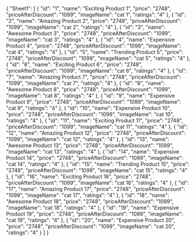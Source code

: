 {
    "Sheet1": [
        {
            "id": "1",
            "name": "Exciting Product 1",
            "price": "2748",
            "priceAfterDiscount": "1099",
            "imageName": "cat 1",
            "ratings": "4"
        },
        {
            "id": "2",
            "name": "Amazing Product 2",
            "price": "2748",
            "priceAfterDiscount": "1099",
            "imageName": "cat 2",
            "ratings": "4"
        },
        {
            "id": "3",
            "name": "Awesome Product 3",
            "price": "2748",
            "priceAfterDiscount": "1099",
            "imageName": "cat 3",
            "ratings": "4"
        },
        {
            "id": "4",
            "name": "Expensive Product 4",
            "price": "2748",
            "priceAfterDiscount": "1099",
            "imageName": "cat 4",
            "ratings": "4"
        },
        {
            "id": "5",
            "name": "Trending Product 5",
            "price": "2748",
            "priceAfterDiscount": "1099",
            "imageName": "cat 5",
            "ratings": "4"
        },
        {
            "id": "6",
            "name": "Exciting Product 6",
            "price": "2748",
            "priceAfterDiscount": "1099",
            "imageName": "cat 6",
            "ratings": "4"
        },
        {
            "id": "7",
            "name": "Amazing Product 7",
            "price": "2748",
            "priceAfterDiscount": "1099",
            "imageName": "cat 7",
            "ratings": "4"
        },
        {
            "id": "8",
            "name": "Awesome Product 8",
            "price": "2748",
            "priceAfterDiscount": "1099",
            "imageName": "cat 8",
            "ratings": "4"
        },
        {
            "id": "9",
            "name": "Expensive Product 9",
            "price": "2748",
            "priceAfterDiscount": "1099",
            "imageName": "cat 9",
            "ratings": "4"
        },
        {
            "id": "10",
            "name": "Expensive Product 10",
            "price": "2748",
            "priceAfterDiscount": "1099",
            "imageName": "cat 10",
            "ratings": "4"
        },
        {
            "id": "11",
            "name": "Exciting Product 11",
            "price": "2748",
            "priceAfterDiscount": "1099",
            "imageName": "cat 11",
            "ratings": "4"
        },
        {
            "id": "12",
            "name": "Amazing Product 12",
            "price": "2748",
            "priceAfterDiscount": "1099",
            "imageName": "cat 12",
            "ratings": "4"
        },
        {
            "id": "13",
            "name": "Awesome Product 13",
            "price": "2748",
            "priceAfterDiscount": "1099",
            "imageName": "cat 13",
            "ratings": "4"
        },
        {
            "id": "14",
            "name": "Expensive Product 14",
            "price": "2748",
            "priceAfterDiscount": "1099",
            "imageName": "cat 14",
            "ratings": "4"
        },
        {
            "id": "15",
            "name": "Trending Product 15",
            "price": "2748",
            "priceAfterDiscount": "1099",
            "imageName": "cat 15",
            "ratings": "4"
        },
        {
            "id": "16",
            "name": "Exciting Product 16",
            "price": "2748",
            "priceAfterDiscount": "1099",
            "imageName": "cat 16",
            "ratings": "4"
        },
        {
            "id": "17",
            "name": "Amazing Product 17",
            "price": "2748",
            "priceAfterDiscount": "1099",
            "imageName": "cat 17",
            "ratings": "4"
        },
        {
            "id": "18",
            "name": "Awesome Product 18",
            "price": "2748",
            "priceAfterDiscount": "1099",
            "imageName": "cat 18",
            "ratings": "4"
        },
        {
            "id": "19",
            "name": "Expensive Product 19",
            "price": "2748",
            "priceAfterDiscount": "1099",
            "imageName": "cat 19",
            "ratings": "4"
        },
        {
            "id": "20",
            "name": "Expensive Product 20",
            "price": "2748",
            "priceAfterDiscount": "1099",
            "imageName": "cat 20",
            "ratings": "4"
        }
    ]
}  
